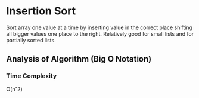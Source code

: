 # Insertion Sort

Sort array one value at a time by inserting value in the correct place shifting all bigger values one place to the right. Relatively good for small lists and for partially sorted lists.

## Analysis of Algorithm (Big O Notation)

### Time Complexity

O(nˆ2)
